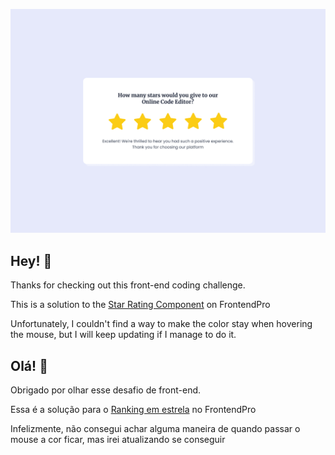 ![Star Rating](./design/Rating-5.png)

## Hey! 👋

Thanks for checking out this front-end coding challenge.


This is a solution to the [Star Rating Component](https://www.frontendpro.dev/frontend-coding-challenges/star-rating-component-geShE1ApkqUoNCqujxOd) on FrontendPro

Unfortunately, I couldn't find a way to make the color stay when hovering the mouse, but I will keep updating if I manage to do it.

## Olá! 👋

Obrigado por olhar esse desafio de front-end.


Essa é a solução para o [Ranking em estrela](https://www.frontendpro.dev/frontend-coding-challenges/star-rating-component-geShE1ApkqUoNCqujxOd) no FrontendPro


Infelizmente, não consegui achar alguma maneira de quando passar o mouse a cor ficar, mas irei atualizando se conseguir